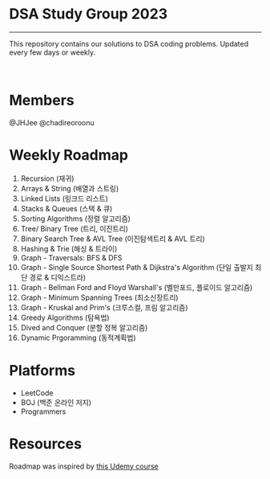 # DSA Study Group 2023
---

This repository contains our solutions to DSA coding problems.
Updated every few days or weekly.

<br>

# Members
@JHJee @chadireoroonu

# Weekly Roadmap
1. Recursion (재귀)
2. Arrays & String (배열과 스트링)
3. Linked Lists (링크드 리스트)
4. Stacks & Queues (스택 & 큐)
5. Sorting Algorithms (정렬 알고리즘)
5. Tree/ Binary Tree (트리, 이진트리)
6. Binary Search Tree & AVL Tree (이진탐색트리 & AVL 트리)
7. Hashing & Trie (해싱 & 트라이)
8. Graph - Traversals: BFS & DFS
9. Graph - Single Source Shortest Path & Dijkstra's Algorithm (단일 출발지 최단 경로 & 디익스트라)
10. Graph - Bellman Ford and Floyd Warshall's (벨만포드, 플로이드 알고리즘)
11. Graph - Minimum Spanning Trees (최소신장트리)
12. Graph - Kruskal and Prim's (크루스컬, 프림 알고리즘)
13. Greedy Algorithms (탐욕법)
14. Dived and Conquer (분할 정복 알고리즘)
15. Dynamic Prgoramming (동적계획법)

# Platforms
- LeetCode
- BOJ (백준 온라인 저지)
- Programmers

# Resources
Roadmap was inspired by [this Udemy course](https://www.udemy.com/course/data-structures-and-algorithms-bootcamp-in-python/)
